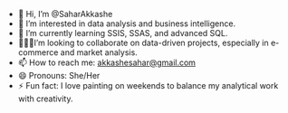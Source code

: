 - 👋 Hi, I’m @SaharAkkashe  
- 👀 I’m interested in data analysis and business intelligence.
- 🌱 I’m currently learning SSIS, SSAS, and advanced SQL.  
- 👩🏻‍💻I’m looking to collaborate on data-driven projects, especially in e-commerce and market analysis.  
- 📫 How to reach me: [akkashesahar@gmail.com](mailto:akkashesahar@gmail.com)  
- 😄 Pronouns: She/Her  
- ⚡ Fun fact: I love painting on weekends to balance my analytical work with creativity.  

